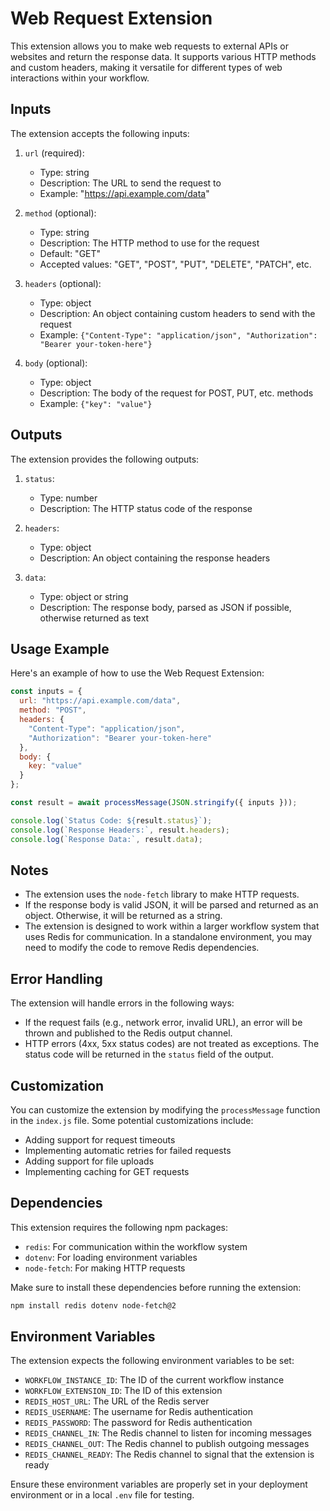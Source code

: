 # Web Request Extension

This extension allows you to make web requests to external APIs or websites and return the response data. It supports various HTTP methods and custom headers, making it versatile for different types of web interactions within your workflow.

## Inputs

The extension accepts the following inputs:

1. `url` (required):
   - Type: string
   - Description: The URL to send the request to
   - Example: "https://api.example.com/data"

2. `method` (optional):
   - Type: string
   - Description: The HTTP method to use for the request
   - Default: "GET"
   - Accepted values: "GET", "POST", "PUT", "DELETE", "PATCH", etc.

3. `headers` (optional):
   - Type: object
   - Description: An object containing custom headers to send with the request
   - Example: `{"Content-Type": "application/json", "Authorization": "Bearer your-token-here"}`

4. `body` (optional):
   - Type: object
   - Description: The body of the request for POST, PUT, etc. methods
   - Example: `{"key": "value"}`

## Outputs

The extension provides the following outputs:

1. `status`:
   - Type: number
   - Description: The HTTP status code of the response

2. `headers`:
   - Type: object
   - Description: An object containing the response headers

3. `data`:
   - Type: object or string
   - Description: The response body, parsed as JSON if possible, otherwise returned as text

## Usage Example

Here's an example of how to use the Web Request Extension:

```javascript
const inputs = {
  url: "https://api.example.com/data",
  method: "POST",
  headers: {
    "Content-Type": "application/json",
    "Authorization": "Bearer your-token-here"
  },
  body: {
    key: "value"
  }
};

const result = await processMessage(JSON.stringify({ inputs }));

console.log(`Status Code: ${result.status}`);
console.log(`Response Headers:`, result.headers);
console.log(`Response Data:`, result.data);
```

## Notes

- The extension uses the `node-fetch` library to make HTTP requests.
- If the response body is valid JSON, it will be parsed and returned as an object. Otherwise, it will be returned as a string.
- The extension is designed to work within a larger workflow system that uses Redis for communication. In a standalone environment, you may need to modify the code to remove Redis dependencies.

## Error Handling

The extension will handle errors in the following ways:
- If the request fails (e.g., network error, invalid URL), an error will be thrown and published to the Redis output channel.
- HTTP errors (4xx, 5xx status codes) are not treated as exceptions. The status code will be returned in the `status` field of the output.

## Customization

You can customize the extension by modifying the `processMessage` function in the `index.js` file. Some potential customizations include:
- Adding support for request timeouts
- Implementing automatic retries for failed requests
- Adding support for file uploads
- Implementing caching for GET requests

## Dependencies

This extension requires the following npm packages:
- `redis`: For communication within the workflow system
- `dotenv`: For loading environment variables
- `node-fetch`: For making HTTP requests

Make sure to install these dependencies before running the extension:

```bash
npm install redis dotenv node-fetch@2
```

## Environment Variables

The extension expects the following environment variables to be set:
- `WORKFLOW_INSTANCE_ID`: The ID of the current workflow instance
- `WORKFLOW_EXTENSION_ID`: The ID of this extension
- `REDIS_HOST_URL`: The URL of the Redis server
- `REDIS_USERNAME`: The username for Redis authentication
- `REDIS_PASSWORD`: The password for Redis authentication
- `REDIS_CHANNEL_IN`: The Redis channel to listen for incoming messages
- `REDIS_CHANNEL_OUT`: The Redis channel to publish outgoing messages
- `REDIS_CHANNEL_READY`: The Redis channel to signal that the extension is ready

Ensure these environment variables are properly set in your deployment environment or in a local `.env` file for testing.